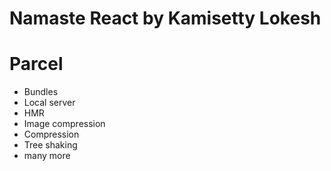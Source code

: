# Namaste React by Kamisetty Lokesh

# Parcel
- Bundles
- Local server
- HMR
- Image compression
- Compression
- Tree shaking
- many more